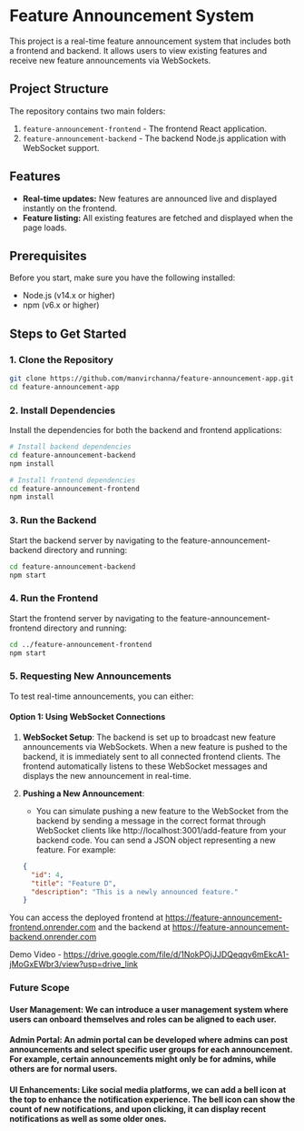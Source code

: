 # Feature Announcement System

This project is a real-time feature announcement system that includes both a frontend and backend. It allows users to view existing features and receive new feature announcements via WebSockets.

## Project Structure

The repository contains two main folders:

1. `feature-announcement-frontend` - The frontend React application.
2. `feature-announcement-backend` - The backend Node.js application with WebSocket support.

## Features

- **Real-time updates:** New features are announced live and displayed instantly on the frontend.
- **Feature listing:** All existing features are fetched and displayed when the page loads.

## Prerequisites

Before you start, make sure you have the following installed:

- Node.js (v14.x or higher)
- npm (v6.x or higher)

## Steps to Get Started

### 1. Clone the Repository

```bash
git clone https://github.com/manvirchanna/feature-announcement-app.git
cd feature-announcement-app
```

### 2. Install Dependencies
Install the dependencies for both the backend and frontend applications:

```bash
# Install backend dependencies
cd feature-announcement-backend
npm install

# Install frontend dependencies
cd feature-announcement-frontend
npm install
```

### 3. Run the Backend
Start the backend server by navigating to the feature-announcement-backend directory and running:

```bash
cd feature-announcement-backend
npm start
```

### 4. Run the Frontend
Start the frontend server by navigating to the feature-announcement-frontend directory and running:

```bash
cd ../feature-announcement-frontend
npm start
```

### 5. Requesting New Announcements

To test real-time announcements, you can either:

#### Option 1: Using WebSocket Connections

1. **WebSocket Setup**:
   The backend is set up to broadcast new feature announcements via WebSockets. When a new feature is pushed to the backend, it is immediately sent to all connected frontend clients. The frontend automatically listens to these WebSocket messages and displays the new announcement in real-time.

2. **Pushing a New Announcement**:
   - You can simulate pushing a new feature to the WebSocket from the backend by sending a message in the correct format through WebSocket clients like http://localhost:3001/add-feature from your backend code. You can send a JSON object representing a new feature. For example:

   ```json
   {
     "id": 4,
     "title": "Feature D",
     "description": "This is a newly announced feature."
   }


You can access the deployed frontend at https://feature-announcement-frontend.onrender.com and the backend at https://feature-announcement-backend.onrender.com

Demo Video - https://drive.google.com/file/d/1NokPOjJJDQeqqv6mEkcA1-jMoGxEWbr3/view?usp=drive_link

### Future Scope

#### User Management: We can introduce a user management system where users can onboard themselves and roles can be aligned to each user.

#### Admin Portal: An admin portal can be developed where admins can post announcements and select specific user groups for each announcement. For example, certain announcements might only be for admins, while others are for normal users.

#### UI Enhancements: Like social media platforms, we can add a bell icon at the top to enhance the notification experience. The bell icon can show the count of new notifications, and upon clicking, it can display recent notifications as well as some older ones.

